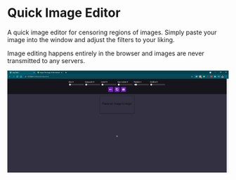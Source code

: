 # Quick Image Editor

A quick image editor for censoring regions of images. Simply paste your image into the window and adjust the filters to your liking.

Image editing happens entirely in the browser and images are never transmitted to any servers.

![Example workflow](docs/example-workflow.gif)
